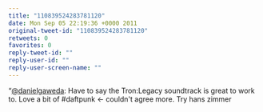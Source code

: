 ```yaml
---
title: "110839524283781120"
date: Mon Sep 05 22:19:36 +0000 2011
original-tweet-id: "110839524283781120"
retweets: 0
favorites: 0
reply-tweet-id: ""
reply-user-id: ""
reply-user-screen-name: ""
---
```

“<a href="https://twitter.com/danielgaweda">@danielgaweda</a>: Have to say the Tron:Legacy soundtrack is great to work to. Love a bit of #daftpunk &lt;- couldn't agree more. Try hans zimmer
